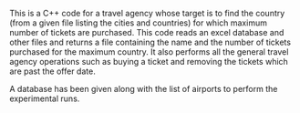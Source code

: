
This is a C++ code for a travel agency whose target is to find the country (from a given file listing the cities and countries) for which maximum number of tickets are purchased. 
This code reads an excel database and other files and returns a file containing the name and the number of tickets purchased for the maximum country. 
It also performs all the general travel agency operations such as buying a ticket and removing the tickets which are past the offer date.

A database has been given along with the list of airports to perform the experimental runs. 
